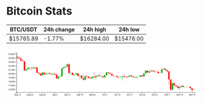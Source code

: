 # Bitcoin Stats

BTC/USDT|24h change|24h high|24h low|
|---|---|---|---|
|$15765.89|-1.77%|$16284.00|$15476.00|

<img src="./chart.svg">
